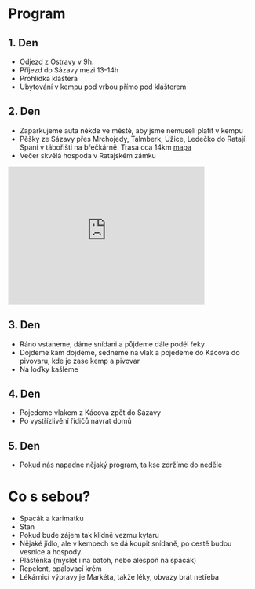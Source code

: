 # Program

## 1. Den

- Odjezd z Ostravy v 9h.
- Příjezd do Sázavy mezi 13-14h
- Prohlídka kláštera
- Ubytování v kempu pod vrbou přímo pod klášterem

## 2. Den

- Zaparkujeme auta někde ve městě, aby jsme nemuseli platit v kempu
- Pěšky ze Sázavy přes Mrchojedy, Talmberk, Úžice, Ledečko do Ratají. Spaní v tábořišti na břečkárně. Trasa cca 14km [mapa](https://mapy.cz/s/cocobobara)
- Večer skvělá hospoda v Ratajském zámku

<iframe style="border:none" src="https://frame.mapy.cz/s/kuvamedabo" width="400" height="280" frameborder="0"></iframe>


## 3. Den

- Ráno vstaneme, dáme snídani a půjdeme dále podél řeky
- Dojdeme kam dojdeme, sedneme na vlak a pojedeme do Kácova do pivovaru, kde je zase kemp a pivovar
- Na loďky kašleme

## 4. Den

- Pojedeme vlakem z Kácova zpět do Sázavy
- Po vystřízlivění řidičů návrat domů

## 5. Den

- Pokud nás napadne nějaký program, ta kse zdržíme do neděle

# Co s sebou?

- Spacák a karimatku
- Stan
- Pokud bude zájem tak klidně vezmu kytaru
- Nějaké jídlo, ale v kempech se dá koupit snídaně, po cestě budou vesnice a hospody.
- Pláštěnka (myslet i na batoh, nebo alespoň na spacák)
- Repelent, opalovací krém
- Lékárnicí výpravy je Markéta, takže léky, obvazy brát netřeba
